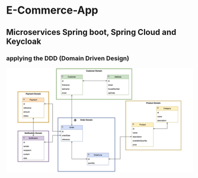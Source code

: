 # E-Commerce-App
## Microservices Spring boot, Spring Cloud and Keycloak
### applying the DDD (Domain Driven Design)

![alt text](</diagrams/applying the DDD (Domain Driven Design).png>)

